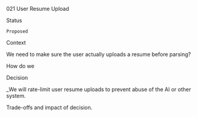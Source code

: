 021 User Resume Upload

Status

    Proposed

Context

We need to make sure the user actually uploads a resume before parsing?

How do we 

Decision

_We will rate-limit user resume uploads to prevent abuse of the AI or other system.

Trade-offs and impact of decision.
